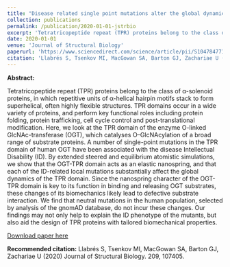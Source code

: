 ```yaml
---
title: "Disease related single point mutations alter the global dynamics of a tetratricopeptide (TPR) α-solenoid domain"
collection: publications
permalink: /publication/2020-01-01-jstrbio
excerpt: 'Tetratricopeptide repeat (TPR) proteins belong to the class of α-solenoid proteins, in which repetitive units of α-helical hairpin motifs stack to form superhelical, often highly flexible structures. TPR domains occur in a wide variety of proteins, and perform key functional roles including protein folding, protein trafficking, cell cycle control and post-translational modification. Here, we look at the TPR domain of the enzyme O-linked GlcNAc-transferase (OGT), which catalyses O–GlcNAcylation of a broad range of substrate proteins. A number of single-point mutations in the TPR domain of human OGT have been associated with the disease Intellectual Disability (ID). By extended steered and equilibrium atomistic simulations, we show that the OGT-TPR domain acts as an elastic nanospring, and that each of the ID-related local mutations substantially affect the global dynamics of the TPR domain. Since the nanospring character of the OGT-TPR domain is key to its function in binding and releasing OGT substrates, these changes of its biomechanics likely lead to defective substrate interaction. We find that neutral mutations in the human population, selected by analysis of the gnomAD database, do not incur these changes. Our findings may not only help to explain the ID phenotype of the mutants, but also aid the design of TPR proteins with tailored biomechanical properties.'
date: 2020-01-01
venue: 'Journal of Structural Biology'
paperurl: 'https://www.sciencedirect.com/science/article/pii/S1047847719302266'
citation: 'Llabrés S, Tsenkov MI, MacGowan SA, Barton GJ, Zachariae U (2020) Journal of Structural Biology. 209, 107405.'
---
```


**Abstract:**

Tetratricopeptide repeat (TPR) proteins belong to the class of α-solenoid proteins, in which repetitive units of α-helical hairpin motifs stack to form superhelical, often highly flexible structures. TPR domains occur in a wide variety of proteins, and perform key functional roles including protein folding, protein trafficking, cell cycle control and post-translational modification. Here, we look at the TPR domain of the enzyme O-linked GlcNAc-transferase (OGT), which catalyses O–GlcNAcylation of a broad range of substrate proteins. A number of single-point mutations in the TPR domain of human OGT have been associated with the disease Intellectual Disability (ID). By extended steered and equilibrium atomistic simulations, we show that the OGT-TPR domain acts as an elastic nanospring, and that each of the ID-related local mutations substantially affect the global dynamics of the TPR domain. Since the nanospring character of the OGT-TPR domain is key to its function in binding and releasing OGT substrates, these changes of its biomechanics likely lead to defective substrate interaction. We find that neutral mutations in the human population, selected by analysis of the gnomAD database, do not incur these changes. Our findings may not only help to explain the ID phenotype of the mutants, but also aid the design of TPR proteins with tailored biomechanical properties.

[Download paper here](https://www.sciencedirect.com/science/article/pii/S1047847719302266)

**Recommended citation:** Llabrés S, Tsenkov MI, MacGowan SA, Barton GJ, Zachariae U (2020) Journal of Structural Biology. 209, 107405.
